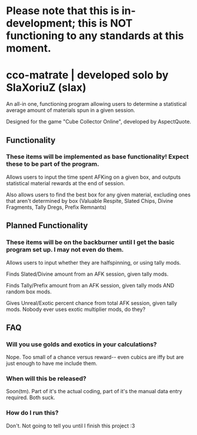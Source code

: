 # Please note that this is in-development; this is NOT functioning to any standards at this moment.

# cco-matrate | developed solo by SlaXoriuZ (slax)

An all-in one, functioning program allowing users to determine a statistical average amount of materials spun in a given session.

Designed for the game "Cube Collector Online", developed by AspectQuote.

## Functionality

### These items will be implemented as base functionality! Expect these to be part of the program.

Allows users to input the time spent AFKing on a given box, and outputs statistical material rewards at the end of session.

Also allows users to find the best box for any given material, excluding ones that aren't determined by box (Valuable Respite, Slated Chips, Divine Fragments, Tally Dregs, Prefix Remnants)

## Planned Functionality

### These items will be on the backburner until I get the basic program set up. I may not even do them.

Allows users to input whether they are halfspinning, or using tally mods.

Finds Slated/Divine amount from an AFK session, given tally mods.

Finds Tally/Prefix amount from an AFK session, given tally mods AND random box mods.

Gives Unreal/Exotic percent chance from total AFK session, given tally mods. Nobody ever uses exotic multiplier mods, do they?

## FAQ

### Will you use golds and exotics in your calculations?

Nope. Too small of a chance versus reward-- even cubics are iffy but are just enough to have me include them.

### When will this be released?

Soon(tm). Part of it's the actual coding, part of it's the manual data entry required. Both suck.

### How do I run this?

Don't. Not going to tell you until I finish this project :3
